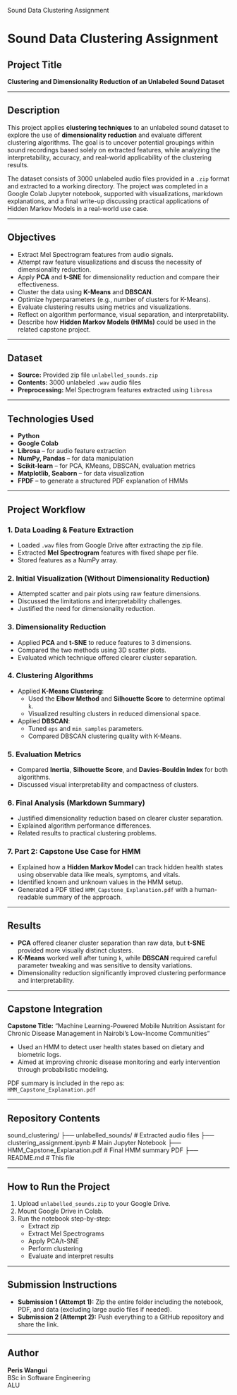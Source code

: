 Sound Data Clustering Assignment
# Sound Data Clustering Assignment

##  Project Title
**Clustering and Dimensionality Reduction of an Unlabeled Sound Dataset**

---

##  Description

This project applies **clustering techniques** to an unlabeled sound dataset to explore the use of **dimensionality reduction** and evaluate different clustering algorithms. The goal is to uncover potential groupings within sound recordings based solely on extracted features, while analyzing the interpretability, accuracy, and real-world applicability of the clustering results.

The dataset consists of 3000 unlabeled audio files provided in a `.zip` format and extracted to a working directory. The project was completed in a Google Colab Jupyter notebook, supported with visualizations, markdown explanations, and a final write-up discussing practical applications of Hidden Markov Models in a real-world use case.

---

##  Objectives

- Extract Mel Spectrogram features from audio signals.
- Attempt raw feature visualizations and discuss the necessity of dimensionality reduction.
- Apply **PCA** and **t-SNE** for dimensionality reduction and compare their effectiveness.
- Cluster the data using **K-Means** and **DBSCAN**.
- Optimize hyperparameters (e.g., number of clusters for K-Means).
- Evaluate clustering results using metrics and visualizations.
- Reflect on algorithm performance, visual separation, and interpretability.
- Describe how **Hidden Markov Models (HMMs)** could be used in the related capstone project.

---

##  Dataset

- **Source:** Provided zip file `unlabelled_sounds.zip`
- **Contents:** 3000 unlabeled `.wav` audio files
- **Preprocessing:** Mel Spectrogram features extracted using `librosa`

---

##  Technologies Used

- **Python**
- **Google Colab**
- **Librosa** – for audio feature extraction
- **NumPy, Pandas** – for data manipulation
- **Scikit-learn** – for PCA, KMeans, DBSCAN, evaluation metrics
- **Matplotlib, Seaborn** – for data visualization
- **FPDF** – to generate a structured PDF explanation of HMMs

---

##  Project Workflow

### 1. **Data Loading & Feature Extraction**
- Loaded `.wav` files from Google Drive after extracting the zip file.
- Extracted **Mel Spectrogram** features with fixed shape per file.
- Stored features as a NumPy array.

### 2. **Initial Visualization (Without Dimensionality Reduction)**
- Attempted scatter and pair plots using raw feature dimensions.
- Discussed the limitations and interpretability challenges.
- Justified the need for dimensionality reduction.

### 3. **Dimensionality Reduction**
- Applied **PCA** and **t-SNE** to reduce features to 3 dimensions.
- Compared the two methods using 3D scatter plots.
- Evaluated which technique offered clearer cluster separation.

### 4. **Clustering Algorithms**
- Applied **K-Means Clustering**:
  - Used the **Elbow Method** and **Silhouette Score** to determine optimal `k`.
  - Visualized resulting clusters in reduced dimensional space.
- Applied **DBSCAN**:
  - Tuned `eps` and `min_samples` parameters.
  - Compared DBSCAN clustering quality with K-Means.

### 5. **Evaluation Metrics**
- Compared **Inertia**, **Silhouette Score**, and **Davies-Bouldin Index** for both algorithms.
- Discussed visual interpretability and compactness of clusters.

### 6. **Final Analysis (Markdown Summary)**
- Justified dimensionality reduction based on clearer cluster separation.
- Explained algorithm performance differences.
- Related results to practical clustering problems.

### 7. **Part 2: Capstone Use Case for HMM**
- Explained how a **Hidden Markov Model** can track hidden health states using observable data like meals, symptoms, and vitals.
- Identified known and unknown values in the HMM setup.
- Generated a PDF titled `HMM_Capstone_Explanation.pdf` with a human-readable summary of the approach.

---

##  Results

- **PCA** offered cleaner cluster separation than raw data, but **t-SNE** provided more visually distinct clusters.
- **K-Means** worked well after tuning `k`, while **DBSCAN** required careful parameter tweaking and was sensitive to density variations.
- Dimensionality reduction significantly improved clustering performance and interpretability.

---

##  Capstone Integration

**Capstone Title:**
“Machine Learning-Powered Mobile Nutrition Assistant for Chronic Disease Management in Nairobi’s Low-Income Communities”

- Used an HMM to detect user health states based on dietary and biometric logs.
- Aimed at improving chronic disease monitoring and early intervention through probabilistic modeling.

PDF summary is included in the repo as:  
 `HMM_Capstone_Explanation.pdf`

---

##  Repository Contents
 sound_clustering/
├── unlabelled_sounds/ # Extracted audio files
├── clustering_assignment.ipynb # Main Jupyter Notebook
├── HMM_Capstone_Explanation.pdf # Final HMM summary PDF
├── README.md # This file


---

##  How to Run the Project

1. Upload `unlabelled_sounds.zip` to your Google Drive.
2. Mount Google Drive in Colab.
3. Run the notebook step-by-step:
   - Extract zip
   - Extract Mel Spectrograms
   - Apply PCA/t-SNE
   - Perform clustering
   - Evaluate and interpret results

---

##  Submission Instructions

- **Submission 1 (Attempt 1):** Zip the entire folder including the notebook, PDF, and data (excluding large audio files if needed).
- **Submission 2 (Attempt 2):** Push everything to a GitHub repository and share the link.

---

##  Author

**Peris Wangui**  
BSc in Software Engineering  
ALU 
